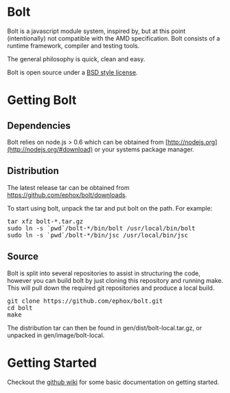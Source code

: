 # Bolt

Bolt is a javascript module system, inspired by, but at this
point (intentionally) not compatible with the AMD specification.
Bolt consists of a runtime framework, compiler and testing tools.

The general philosophy is quick, clean and easy.

Bolt is open source under a [BSD style license](https://raw.github.com/ephox/bolt/master/LICENCE).


# Getting Bolt

## Dependencies

Bolt relies on node.js > 0.6 which can be obtained from [http://nodejs.org](http://nodejs.org/#download)
or your systems package manager.

## Distribution

The latest release tar can be obtained from <https://github.com/ephox/bolt/downloads>.

To start using bolt, unpack the tar and put bolt on the path. For example:

<pre>
tar xfz bolt-*.tar.gz
sudo ln -s `pwd`/bolt-*/bin/bolt /usr/local/bin/bolt
sudo ln -s `pwd`/bolt-*/bin/jsc /usr/local/bin/jsc
</pre>


## Source

Bolt is split into several repositories to assist in structuring the code, however you can
build bolt by just cloning this repository and running make. This will pull down the
required git repositories and produce a local build.

<pre>
git clone https://github.com/ephox/bolt.git
cd bolt
make
</pre>

The distribution tar can then be found in gen/dist/bolt-local.tar.gz, or unpacked in
gen/image/bolt-local.


# Getting Started

Checkout the [github wiki](https://github.com/ephox/bolt/wiki/Home) for some basic documentation on getting started.

